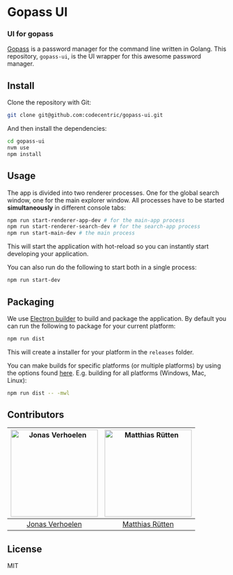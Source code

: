 # Gopass UI

### UI for gopass

[Gopass](https://github.com/gopasspw/gopass) is a password manager for the command line written in Golang. This repository, `gopass-ui`, is the UI wrapper for this awesome password manager.

## Install
Clone the repository with Git:

```bash
git clone git@github.com:codecentric/gopass-ui.git
```

And then install the dependencies:

```bash
cd gopass-ui
nvm use
npm install
```

## Usage
The app is divided into two renderer processes. One for the global search window, one for the main explorer window.
All processes have to be started **simultaneously** in different console tabs:

```bash
npm run start-renderer-app-dev # for the main-app process
npm run start-renderer-search-dev # for the search-app process
npm run start-main-dev # the main process
```

This will start the application with hot-reload so you can instantly start developing your application.

You can also run do the following to start both in a single process:

```bash
npm run start-dev
```

## Packaging
We use [Electron builder](https://www.electron.build/) to build and package the application. By default you can run the following to package for your current platform:

```bash
npm run dist
```

This will create a installer for your platform in the `releases` folder.

You can make builds for specific platforms (or multiple platforms) by using the options found [here](https://www.electron.build/cli). E.g. building for all platforms (Windows, Mac, Linux):

```bash
npm run dist -- -mwl
```

## Contributors

| [<img alt="Jonas Verhoelen" src="https://avatars1.githubusercontent.com/u/6791360?v=4&s=200" width="200">](https://github.com/jverhoelen) | [<img alt="Matthias Rütten" src="https://avatars1.githubusercontent.com/u/2926623?v=4&s=200" width="200">](https://github.com/ruettenm) |
:---: | :---:
|[Jonas Verhoelen](https://github.com/jverhoelen) | [Matthias Rütten](https://github.com/ruettenm)|

## License
MIT
